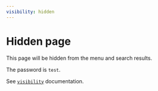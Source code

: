 ```yaml
---
visibility: hidden
---
```

# Hidden page

This page will be hidden from the menu and search results.

The password is `test`.

See [`visibility`](/configuration/page.md#visibility) documentation.
